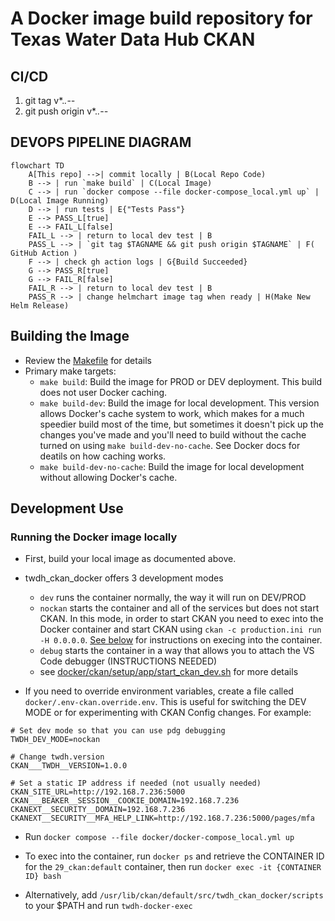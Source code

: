 # A Docker image build repository for Texas Water Data Hub CKAN

## CI/CD

1. git tag v*.*.*-*-*
2. git push origin v*.*.*-*-*

## DEVOPS PIPELINE DIAGRAM
```mermaid
flowchart TD
    A[This repo] -->| commit locally | B(Local Repo Code)
    B --> | run `make build` | C(Local Image)
    C --> | run `docker compose --file docker-compose_local.yml up` | D(Local Image Running)
    D --> | run tests | E{"Tests Pass"}
    E --> PASS_L[true]
    E --> FAIL_L[false]
    FAIL_L --> | return to local dev test | B
    PASS_L --> | `git tag $TAGNAME && git push origin $TAGNAME` | F( GitHub Action )
    F --> | check gh action logs | G{Build Succeeded}
    G --> PASS_R[true]
    G --> FAIL_R[false]
    FAIL_R --> | return to local dev test | B
    PASS_R --> | change helmchart image tag when ready | H(Make New Helm Release)
```



## Building the Image

- Review the [Makefile](https://github.com/TNRIS/twdh_ckan_docker/blob/main/Makefile) for details
- Primary make targets:
  - `make build`: Build the image for PROD or DEV deployment. This build does not user Docker caching.
  - `make build-dev`: Build the image for local development. This version allows Docker's cache system to work, which makes for a much speedier build most of the time, but sometimes it doesn't pick up the changes you've made and you'll need to build without the cache turned on using `make build-dev-no-cache`. See Docker docs for deatils on how caching works.
  - `make build-dev-no-cache`: Build the image for local development without allowing Docker's cache.

## Development Use

### Running the Docker image locally

- First, build your local image as documented above.

- twdh_ckan_docker offers 3 development modes
  - `dev` runs the container normally, the way it will run on DEV/PROD
  - `nockan` starts the container and all of the services but does not start CKAN. In this mode, in order to start CKAN you need to exec into the Docker container and start CKAN using `ckan -c production.ini run -H 0.0.0.0`. [See below](#running-the-docker-image-locally) for instructions on execing into the container.
  - `debug` starts the container in a way that allows you to attach the VS Code debugger (INSTRUCTIONS NEEDED)
  - see [docker/ckan/setup/app/start_ckan_dev.sh](https://github.com/TNRIS/twdh_ckan_docker/blob/main/docker/ckan/setup/app/start_ckan_dev.sh) for more details

- If you need to override environment variables, create a file called `docker/.env-ckan.override.env`. This is useful for switching the DEV MODE or for experimenting with CKAN Config changes. For example:
```
# Set dev mode so that you can use pdg debugging
TWDH_DEV_MODE=nockan

# Change twdh.version
CKAN___TWDH__VERSION=1.0.0

# Set a static IP address if needed (not usually needed)
CKAN_SITE_URL=http://192.168.7.236:5000
CKAN___BEAKER__SESSION__COOKIE_DOMAIN=192.168.7.236
CKANEXT__SECURITY__DOMAIN=192.168.7.236
CKANEXT__SECURITY__MFA_HELP_LINK=http://192.168.7.236:5000/pages/mfa
```

- Run `docker compose --file docker/docker-compose_local.yml up`

- To exec into the container, run `docker ps` and retrieve the CONTAINER ID for the `29_ckan:default` container, then run `docker exec -it {CONTAINER ID} bash`
- Alternatively, add `/usr/lib/ckan/default/src/twdh_ckan_docker/scripts` to your $PATH and run `twdh-docker-exec`
